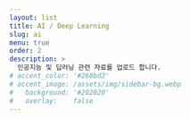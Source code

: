 ```yaml
---
layout: list
title: AI / Deep Learning
slug: ai
menu: true
order: 2
description: >
  인공지능 및 딥러닝 관련 자료를 업로드 합니다. 
# accent_color: '#268bd2'
# accent_image: /assets/img/sidebar-bg.webp
#   background: '#202020'
#   overlay:    false
---
```

